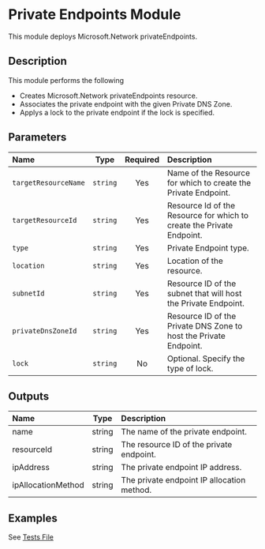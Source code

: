 # Private Endpoints Module

This module deploys Microsoft.Network privateEndpoints.

## Description

This module performs the following

- Creates Microsoft.Network privateEndpoints resource.
- Associates the private endpoint with the given Private DNS Zone.
- Applys a lock to the private endpoint if the lock is specified.

## Parameters

| Name                 | Type     | Required | Description                                                           |
| :------------------- | :------: | :------: | :-------------------------------------------------------------------- |
| `targetResourceName` | `string` | Yes      | Name of the Resource for which to create the Private Endpoint.        |
| `targetResourceId`   | `string` | Yes      | Resource Id of the Resource for which to create the Private Endpoint. |
| `type`               | `string` | Yes      | Private Endpoint type.                                                |
| `location`           | `string` | Yes      | Location of the resource.                                             |
| `subnetId`           | `string` | Yes      | Resource ID of the subnet that will host the Private Endpoint.        |
| `privateDnsZoneId`   | `string` | Yes      | Resource ID of the Private DNS Zone to host the Private Endpoint.     |
| `lock`               | `string` | No       | Optional. Specify the type of lock.                                   |

## Outputs

| Name               | Type   | Description                                |
| :----------------- | :----: | :----------------------------------------- |
| name               | string | The name of the private endpoint.          |
| resourceId         | string | The resource ID of the private endpoint.   |
| ipAddress          | string | The private endpoint IP address.           |
| ipAllocationMethod | string | The private endpoint IP allocation method. |

## Examples

See [Tests File](test/main.test.bicep)